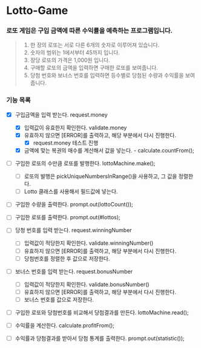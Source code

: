 # Lotto-Game

### 로또 게임은 구입 금액에 따른 수익률을 예측하는 프로그램입니다.

> 1. 한 장의 로또는 서로 다른 6개의 숫자로 이루어져 있습니다.
> 2. 숫자의 범위는 1에서부터 45까지 입니다.
> 3. 장당 로또의 가격은 1,000원 입니다.
> 4. 구매할 로또의 금액을 입력하면 구매한 로또를 보여줍니다.
> 5. 당첨 번호와 보너스 번호를 입력하면 등수별로 당첨된 수량과 수익률을 보여줍니다.

### 기능 목록

- [x] 구입금액을 입력 받는다. request.money
    - [x] 입력값이 유효한지 확인한다. validate.money
    - [x] 유효하지 않으면 [ERROR]를 출력하고, 해당 부분에서 다시 진행한다.
        - [x] request.money 테스트 진행 
    - [x] 금액에 맞는 복권의 매수를 계산해서 값을 넣는다. - calculate.countFrom();

- [ ] 구입한 로또의 수만큼 로또를 발행한다. lottoMachine.make();
    - [ ] 로또의 발행은 pickUniqueNumbersInRange()을 사용하고, 그 값을 정렬한다.
    - [ ] Lotto 클래스를 사용해서 필드값에 넣는다.

- [ ] 구입한 수량을 출력한다. prompt.out(lottoCount());
- [ ] 구입한 로또를 출력한다. prompt.out(#lottos);

- [ ] 당청 번호를 입력 받는다. request.winningNumber 
    - [ ] 입력값이 적당한지 확인한다. validate.winningNumber()
    - [ ] 유효하지 않으면 [ERROR]를 출력하고, 해당 부분에서 다시 진행한다.
    - [ ] 당첨번호를 정렬한 후 값으로 저장한다.
- [ ] 보너스 번호를 입력 받는다. request.bonusNumber
    - [ ] 입력값이 적당한지 확인한다. validate.bonusNumber()
    - [ ] 유효하지 않으면 [ERROR]를 출력하고, 해당 부분에서 다시 진행한다.
    - [ ] 보너스 번호를 값으로 저장한다.

- [ ] 구입한 로또와 당첨번호를 비교해서 당첨결과를 만든다. lottoMachine.read();
- [ ] 수익률을 계산한다. calculate.profitFrom();

- [ ] 수익률과 당첨결과를 받아서 당첨 통계를 출력한다. prompt.out(statistic());

